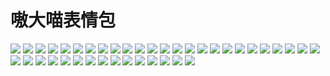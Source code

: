 # 嗷大喵表情包

![](https://cdn.jsdelivr.net/gh/2x-ercha/twikoo-magic/image/aodamiao/01.gif)
![](https://cdn.jsdelivr.net/gh/2x-ercha/twikoo-magic/image/aodamiao/02.gif)
![](https://cdn.jsdelivr.net/gh/2x-ercha/twikoo-magic/image/aodamiao/03.gif)
![](https://cdn.jsdelivr.net/gh/2x-ercha/twikoo-magic/image/aodamiao/04.gif)
![](https://cdn.jsdelivr.net/gh/2x-ercha/twikoo-magic/image/aodamiao/05.gif)
![](https://cdn.jsdelivr.net/gh/2x-ercha/twikoo-magic/image/aodamiao/06.gif)
![](https://cdn.jsdelivr.net/gh/2x-ercha/twikoo-magic/image/aodamiao/07.gif)
![](https://cdn.jsdelivr.net/gh/2x-ercha/twikoo-magic/image/aodamiao/08.gif)
![](https://cdn.jsdelivr.net/gh/2x-ercha/twikoo-magic/image/aodamiao/09.gif)
![](https://cdn.jsdelivr.net/gh/2x-ercha/twikoo-magic/image/aodamiao/10.gif)
![](https://cdn.jsdelivr.net/gh/2x-ercha/twikoo-magic/image/aodamiao/11.gif)
![](https://cdn.jsdelivr.net/gh/2x-ercha/twikoo-magic/image/aodamiao/12.gif)
![](https://cdn.jsdelivr.net/gh/2x-ercha/twikoo-magic/image/aodamiao/13.gif)
![](https://cdn.jsdelivr.net/gh/2x-ercha/twikoo-magic/image/aodamiao/14.gif)
![](https://cdn.jsdelivr.net/gh/2x-ercha/twikoo-magic/image/aodamiao/15.gif)
![](https://cdn.jsdelivr.net/gh/2x-ercha/twikoo-magic/image/aodamiao/16.gif)
![](https://cdn.jsdelivr.net/gh/2x-ercha/twikoo-magic/image/aodamiao/17.gif)
![](https://cdn.jsdelivr.net/gh/2x-ercha/twikoo-magic/image/aodamiao/18.gif)
![](https://cdn.jsdelivr.net/gh/2x-ercha/twikoo-magic/image/aodamiao/19.gif)
![](https://cdn.jsdelivr.net/gh/2x-ercha/twikoo-magic/image/aodamiao/20.gif)
![](https://cdn.jsdelivr.net/gh/2x-ercha/twikoo-magic/image/aodamiao/21.gif)
![](https://cdn.jsdelivr.net/gh/2x-ercha/twikoo-magic/image/aodamiao/22.gif)
![](https://cdn.jsdelivr.net/gh/2x-ercha/twikoo-magic/image/aodamiao/23.gif)
![](https://cdn.jsdelivr.net/gh/2x-ercha/twikoo-magic/image/aodamiao/24.gif)
![](https://cdn.jsdelivr.net/gh/2x-ercha/twikoo-magic/image/aodamiao/25.gif)
![](https://cdn.jsdelivr.net/gh/2x-ercha/twikoo-magic/image/aodamiao/26.gif)
![](https://cdn.jsdelivr.net/gh/2x-ercha/twikoo-magic/image/aodamiao/27.gif)
![](https://cdn.jsdelivr.net/gh/2x-ercha/twikoo-magic/image/aodamiao/28.gif)
![](https://cdn.jsdelivr.net/gh/2x-ercha/twikoo-magic/image/aodamiao/29.gif)
![](https://cdn.jsdelivr.net/gh/2x-ercha/twikoo-magic/image/aodamiao/30.gif)
![](https://cdn.jsdelivr.net/gh/2x-ercha/twikoo-magic/image/aodamiao/31.gif)
![](https://cdn.jsdelivr.net/gh/2x-ercha/twikoo-magic/image/aodamiao/32.gif)
![](https://cdn.jsdelivr.net/gh/2x-ercha/twikoo-magic/image/aodamiao/33.gif)
![](https://cdn.jsdelivr.net/gh/2x-ercha/twikoo-magic/image/aodamiao/34.gif)
![](https://cdn.jsdelivr.net/gh/2x-ercha/twikoo-magic/image/aodamiao/35.gif)
![](https://cdn.jsdelivr.net/gh/2x-ercha/twikoo-magic/image/aodamiao/36.gif)
![](https://cdn.jsdelivr.net/gh/2x-ercha/twikoo-magic/image/aodamiao/37.gif)
![](https://cdn.jsdelivr.net/gh/2x-ercha/twikoo-magic/image/aodamiao/38.gif)
![](https://cdn.jsdelivr.net/gh/2x-ercha/twikoo-magic/image/aodamiao/39.gif)
![](https://cdn.jsdelivr.net/gh/2x-ercha/twikoo-magic/image/aodamiao/40.gif)

